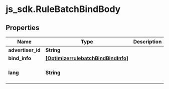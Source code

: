 # js_sdk.RuleBatchBindBody

## Properties
Name | Type | Description | Notes
------------ | ------------- | ------------- | -------------
**advertiser_id** | **String** |  | [required] 
**bind_info** | [**[OptimizerrulebatchBindBindInfo]**](OptimizerrulebatchBindBindInfo.md) |  | [required] 
**lang** | **String** |  | [optional] [default to &#x27;EN&#x27;]
